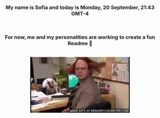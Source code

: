 


<div align="center">
<h3 >My name is Sofia and today is Monday, 20 September, 21:43 GMT-4</h3><br>
<h3 >For now, me and my personalities are working to create a fun Readme 👋
</h3><br>
<img src='img/dwight.gif' alt='working...'/>
</div>
